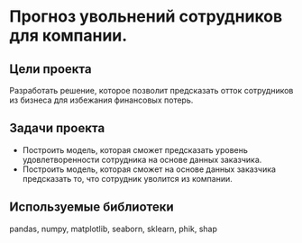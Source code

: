 # Прогноз увольнений сотрудников для компании.
## Цели проекта
Разработать решение, которое позволит предсказать отток сотрудников из бизнеса для избежания финансовых потерь.

## Задачи проекта
- Построить модель, которая сможет предсказать уровень удовлетворенности сотрудника на основе данных заказчика.
- Построить модель, которая сможет на основе данных заказчика предсказать то, что сотрудник уволится из компании.

## Используемые библиотеки
pandas, numpy, matplotlib, seaborn, sklearn, phik, shap
